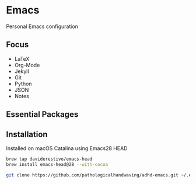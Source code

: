 # Emacs

Personal Emacs configuration


## Focus
  - LaTeX
  - Org-Mode
  - Jekyll
  - Git
  - Python
  - JSON
  - Notes

## Essential Packages


## Installation

Installed on macOS Catalina using Emacs28 HEAD

``` bash
brew tap daviderestivo/emacs-head
brew install emacs-head@28 --with-cocoa

git clone https://github.com/pathologicalhandwaving/adhd-emacs.git ~/.emacs.d
```


